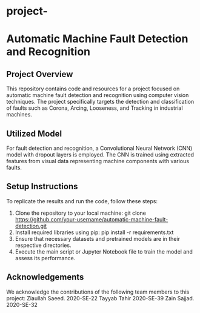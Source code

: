 # project-
# Automatic Machine Fault Detection and Recognition

## Project Overview
This repository contains code and resources for a project focused on automatic machine fault detection and recognition using computer vision techniques. The project specifically targets the detection and classification of faults such as Corona, Arcing, Looseness, and Tracking in industrial machines.

## Utilized Model
For fault detection and recognition, a Convolutional Neural Network (CNN) model with dropout layers is employed. The CNN is trained using extracted features from visual data representing machine components with various faults.

## Setup Instructions
To replicate the results and run the code, follow these steps:
1. Clone the repository to your local machine: git clone https://github.com/your-username/automatic-machine-fault-detection.git
2. Install required libraries using pip: pip install -r requirements.txt
3. Ensure that necessary datasets and pretrained models are in their respective directories.
4. Execute the main script or Jupyter Notebook file to train the model and assess its performance.

## Acknowledgements
We acknowledge the contributions of the following team members to this project:
Ziaullah Saeed. 2020-SE-22
Tayyab Tahir  2020-SE-39
Zain Sajjad. 2020-SE-32 
